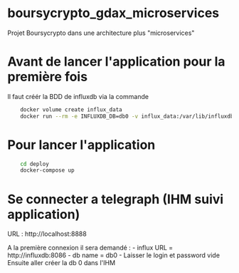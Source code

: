 # boursycrypto_gdax_microservices

Projet Boursycrypto dans une architecture plus "microservices"

# Avant de lancer l'application pour la première fois
Il faut créér la BDD de influxdb via la commande
```bash
    docker volume create influx_data
    docker run --rm -e INFLUXDB_DB=db0 -v influx_data:/var/lib/influxdb influxdb /init-influxdb.sh
```

# Pour lancer l'application
```bash
    cd deploy
    docker-compose up
```

# Se connecter a telegraph (IHM suivi application)
URL : http://localhost:8888

A la première connexion il sera demandé : 
    - influx URL = http://influxdb:8086
    - db name = db0
    - Laisser le login et password vide
Ensuite aller créer la db 0 dans l'IHM
    